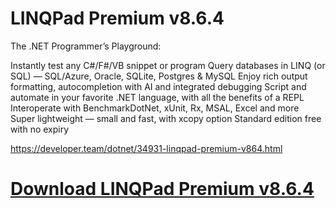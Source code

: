 # LINQPad Premium v8.6.4

The .NET Programmer’s Playground:

Instantly test any C#/F#/VB snippet or program
Query databases in LINQ (or SQL) — SQL/Azure, Oracle, SQLite, Postgres & MySQL
Enjoy rich output formatting, autocompletion with AI and integrated debugging
Script and automate in your favorite .NET language, with all the benefits of a REPL
Interoperate with BenchmarkDotNet, xUnit, Rx, MSAL, Excel and more
Super lightweight — small and fast, with xcopy option
Standard edition free with no expiry

https://developer.team/dotnet/34931-linqpad-premium-v864.html

# [Download LINQPad Premium v8.6.4](https://developer.team/dotnet/34931-linqpad-premium-v864.html)
